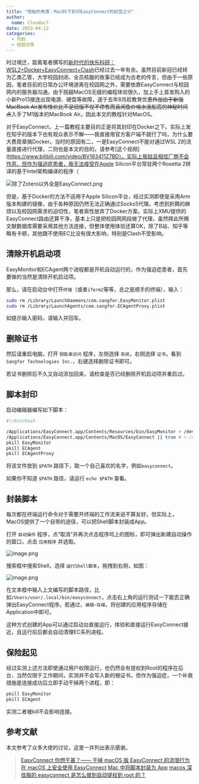 ```yaml
---
title: "隐秘的角落：MacOS下封印EasyConnect的权宜之计"
author: 
  name: Cloudac7
date: 2023-04-12
categories:
  - 代码
  - 经验分享
---
```


时过境迁，距离笔者撰写的[新时代的快乐科研：WSL2+Docker+EasyConnect+Clash](./WSL2_Docker_Easyconnect_Clash.md)已经过去一年有余。虽然目前新冠已经转为乙类乙管，大学校园封闭、全员核酸的故事已经成为古老的传言，但由于一些原因，笔者目前的日常办公环境游离在校园网之外，需要依靠EasyConnect与校园网内的服务器沟通。由于觊觎MacOS无缝的编程体验很久，加上手上首发购入的小新Pro13接连出现电源、硬盘等故障，遂于去年8月趁教育优惠<del>外加由于新版MacBook Air发布性价比不足旧版不仅不停售而且闲鱼价格水涨船高的神秘时间点</del>入手了M1版本的MacBook Air。因此本文的教程针对MacOS。

对于EasyConnect，上一篇教程主要目的正是将其封印在Docker之下。实际上发在知乎的版本下也有观众表示不解——我直接用官方客户端不就行了吗，为什么要大费周章搞Docker。当时的原因有二，一是EasyConnect不能对通过WSL 2的流量直接进行代理，二则也是本文的目的，请参考[这个视频](https://www.bilibili.com/video/BV163411Z7BD）。实际上我姑且相信厂商不会作恶，但作为强迫症患者，我无法接受在Apple Silicon平台常驻两个Rosetta 2转译的基于Intel架构编译的程序（

![除了Zotero以外全是EasyConnect.png](https://s2.loli.net/2023/04/12/A81ycq9Hn3Vfgwo.png)

但是，基于Docker的方法不适用于Apple Silicon平台，经过实测即使是采用Arm版本构建的镜像，由于各种原因仍然无法正确通过Socks5代理。考虑到折腾的麻烦以及校园网需求的迫切性，笔者索性放弃了Docker方案。实际上XMU提供的EasyConnect路由还算干净，基本上只是把校园网网段做了代理，虽然拜此所赐文献数据库需要采用其他方法连接，但整体使用体验还算OK，除了B站、知乎等略有卡顿，其他跟不使用EC比没有很大影响，特别是Clash不受影响。

## 清除开机启动项

EasyMonitor和ECAgent两个进程都是开机自动运行的，作为强迫症患者，首先要做的当然是清除开机启动项。

那么，请在启动台中打开`终端`（或者`iTerm2`等等，总之是顺手的终端），输入：

```bash
sudo rm /Library/LaunchDaemons/com.sangfor.EasyMonitor.plist
sudo rm /Library/LaunchAgents/com.sangfor.ECAgentProxy.plist
```

如提示输入密码，请输入并回车。

## 删除证书

然后请重启电脑，打开 `钥匙串访问` 程序，左侧选择 `系统`，右侧选择 `证书`，看到 `Sangfor Technologies Inc.`，右键选择删除证书即可。

若证书删除后不久又自动添加回来，请检查是否已经删除开机启动项并重启过。

## 脚本封印

启动编辑器编写如下脚本：

```bash
#!/bin/bash

/Applications/EasyConnect.app/Contents/Resources/bin/EasyMonitor > /dev/null 2>&1 &
/Applications/EasyConnect.app/Contents/MacOS/EasyConnect || true # > /dev/null 2>&1 &
pkill EasyMonitor
pkill ECAgent
pkill ECAgentProxy
```

将该文件放到 `$PATH` 路径下，取一个自己喜欢的名字，例如`easyconnect`。

如果你不知道 `$PATH` 路径，请运行 `echo $PATH` 查看。

## 封装脚本

每次都在终端运行命令对于需要开终端的工作流来说不算友好。但实际上，MacOS提供了一个自带的途径，可以把Shell脚本封装成App。

打开 `自动操作` 程序，点“取消”并再次点击程序坞上的图标，即可弹出新建自动操作的窗口，点击 `应用程序` 并选取。

![image.png](https://s2.loli.net/2023/04/12/UpnuokCE6x4McRX.png)

搜索框中搜索Shell，选择 `运行Shell脚本`，拖拽到右侧，如图：

![image.png](https://s2.loli.net/2023/04/12/wsKHOtdxLef8hER.png)

在文本框中输入上文编写的脚本路径，比如`/Users/user/.local/bin/easyconnect`，点击右上角的运行测试一下能否正确弹出EasyConnect程序。若通过，`编辑`-`存储`，将创建的应用程序存储在Application中即可。

这种方式创建的App可以通过启动台直接运行，体验和直接运行EasyConnect接近，且运行前后都会自动清理EC系列进程。

## 保险起见

经过实测上述方法即使通过用户权限运行，也仍然会有提权到Root的程序在后台，当然仅限于工作期间，实测并不会写入新的根证书。但作为强迫症，一个补救措施是连接成功后立即手动干掉两个进程，即：

```bash
pkill EasyMonitor
pkill ECAgent
```

实测二者被kill不会影响连接。

## 参考文献

本文参考了众多大佬的讨论，这里一并列出表示感谢。

> [EasyConnect 你想干甚？—— 干掉 macOS 版 EasyConnect 的流氓行为](https://blog.isteed.cc/post/fuck-easyconnect-on-macos/)
> [在 macOS 上安全使用 EasyConnect](https://soulike.tech/article/64)
> [Mac 中将脚本封装为 App](https://blog.csdn.net/qq_37164975/article/details/109519155)
> [macos 深信服的 easyconnect 是怎么做到自动提权到 root 的？](https://www.v2ex.com/t/899510)